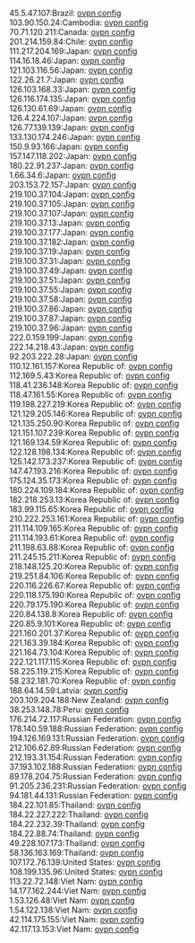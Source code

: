 45.5.47.107:Brazil: [ovpn config](vpn/45_5_47_107.ovpn)  
103.90.150.24:Cambodia: [ovpn config](vpn/103_90_150_24.ovpn)  
70.71.120.211:Canada: [ovpn config](vpn/70_71_120_211.ovpn)  
201.214.159.84:Chile: [ovpn config](vpn/201_214_159_84.ovpn)  
111.217.204.169:Japan: [ovpn config](vpn/111_217_204_169.ovpn)  
114.16.18.46:Japan: [ovpn config](vpn/114_16_18_46.ovpn)  
121.103.116.56:Japan: [ovpn config](vpn/121_103_116_56.ovpn)  
122.26.21.7:Japan: [ovpn config](vpn/122_26_21_7.ovpn)  
126.103.168.33:Japan: [ovpn config](vpn/126_103_168_33.ovpn)  
126.116.174.135:Japan: [ovpn config](vpn/126_116_174_135.ovpn)  
126.130.61.69:Japan: [ovpn config](vpn/126_130_61_69.ovpn)  
126.4.224.107:Japan: [ovpn config](vpn/126_4_224_107.ovpn)  
126.77.139.139:Japan: [ovpn config](vpn/126_77_139_139.ovpn)  
133.130.174.246:Japan: [ovpn config](vpn/133_130_174_246.ovpn)  
150.9.93.166:Japan: [ovpn config](vpn/150_9_93_166.ovpn)  
157.147.118.202:Japan: [ovpn config](vpn/157_147_118_202.ovpn)  
180.22.91.237:Japan: [ovpn config](vpn/180_22_91_237.ovpn)  
1.66.34.6:Japan: [ovpn config](vpn/1_66_34_6.ovpn)  
203.153.72.157:Japan: [ovpn config](vpn/203_153_72_157.ovpn)  
219.100.37.104:Japan: [ovpn config](vpn/219_100_37_104.ovpn)  
219.100.37.105:Japan: [ovpn config](vpn/219_100_37_105.ovpn)  
219.100.37.107:Japan: [ovpn config](vpn/219_100_37_107.ovpn)  
219.100.37.13:Japan: [ovpn config](vpn/219_100_37_13.ovpn)  
219.100.37.177:Japan: [ovpn config](vpn/219_100_37_177.ovpn)  
219.100.37.182:Japan: [ovpn config](vpn/219_100_37_182.ovpn)  
219.100.37.19:Japan: [ovpn config](vpn/219_100_37_19.ovpn)  
219.100.37.31:Japan: [ovpn config](vpn/219_100_37_31.ovpn)  
219.100.37.49:Japan: [ovpn config](vpn/219_100_37_49.ovpn)  
219.100.37.51:Japan: [ovpn config](vpn/219_100_37_51.ovpn)  
219.100.37.55:Japan: [ovpn config](vpn/219_100_37_55.ovpn)  
219.100.37.58:Japan: [ovpn config](vpn/219_100_37_58.ovpn)  
219.100.37.86:Japan: [ovpn config](vpn/219_100_37_86.ovpn)  
219.100.37.87:Japan: [ovpn config](vpn/219_100_37_87.ovpn)  
219.100.37.96:Japan: [ovpn config](vpn/219_100_37_96.ovpn)  
222.0.159.199:Japan: [ovpn config](vpn/222_0_159_199.ovpn)  
222.14.218.43:Japan: [ovpn config](vpn/222_14_218_43.ovpn)  
92.203.222.28:Japan: [ovpn config](vpn/92_203_222_28.ovpn)  
110.12.161.157:Korea Republic of: [ovpn config](vpn/110_12_161_157.ovpn)  
112.169.5.43:Korea Republic of: [ovpn config](vpn/112_169_5_43.ovpn)  
118.41.236.148:Korea Republic of: [ovpn config](vpn/118_41_236_148.ovpn)  
118.47.161.55:Korea Republic of: [ovpn config](vpn/118_47_161_55.ovpn)  
119.198.227.219:Korea Republic of: [ovpn config](vpn/119_198_227_219.ovpn)  
121.129.205.146:Korea Republic of: [ovpn config](vpn/121_129_205_146.ovpn)  
121.135.250.90:Korea Republic of: [ovpn config](vpn/121_135_250_90.ovpn)  
121.151.107.239:Korea Republic of: [ovpn config](vpn/121_151_107_239.ovpn)  
121.169.134.59:Korea Republic of: [ovpn config](vpn/121_169_134_59.ovpn)  
122.128.198.134:Korea Republic of: [ovpn config](vpn/122_128_198_134.ovpn)  
125.142.173.237:Korea Republic of: [ovpn config](vpn/125_142_173_237.ovpn)  
147.47.193.216:Korea Republic of: [ovpn config](vpn/147_47_193_216.ovpn)  
175.124.35.173:Korea Republic of: [ovpn config](vpn/175_124_35_173.ovpn)  
180.224.109.184:Korea Republic of: [ovpn config](vpn/180_224_109_184.ovpn)  
182.218.253.13:Korea Republic of: [ovpn config](vpn/182_218_253_13.ovpn)  
183.99.115.65:Korea Republic of: [ovpn config](vpn/183_99_115_65.ovpn)  
210.222.253.161:Korea Republic of: [ovpn config](vpn/210_222_253_161.ovpn)  
211.114.109.165:Korea Republic of: [ovpn config](vpn/211_114_109_165.ovpn)  
211.114.193.61:Korea Republic of: [ovpn config](vpn/211_114_193_61.ovpn)  
211.198.63.88:Korea Republic of: [ovpn config](vpn/211_198_63_88.ovpn)  
211.245.15.211:Korea Republic of: [ovpn config](vpn/211_245_15_211.ovpn)  
218.148.125.20:Korea Republic of: [ovpn config](vpn/218_148_125_20.ovpn)  
219.251.84.106:Korea Republic of: [ovpn config](vpn/219_251_84_106.ovpn)  
220.116.226.67:Korea Republic of: [ovpn config](vpn/220_116_226_67.ovpn)  
220.118.175.190:Korea Republic of: [ovpn config](vpn/220_118_175_190.ovpn)  
220.79.175.190:Korea Republic of: [ovpn config](vpn/220_79_175_190.ovpn)  
220.84.138.8:Korea Republic of: [ovpn config](vpn/220_84_138_8.ovpn)  
220.85.9.101:Korea Republic of: [ovpn config](vpn/220_85_9_101.ovpn)  
221.160.201.37:Korea Republic of: [ovpn config](vpn/221_160_201_37.ovpn)  
221.163.39.184:Korea Republic of: [ovpn config](vpn/221_163_39_184.ovpn)  
221.164.73.104:Korea Republic of: [ovpn config](vpn/221_164_73_104.ovpn)  
222.121.117.115:Korea Republic of: [ovpn config](vpn/222_121_117_115.ovpn)  
58.225.119.215:Korea Republic of: [ovpn config](vpn/58_225_119_215.ovpn)  
58.232.181.70:Korea Republic of: [ovpn config](vpn/58_232_181_70.ovpn)  
188.64.14.59:Latvia: [ovpn config](vpn/188_64_14_59.ovpn)  
203.109.204.188:New Zealand: [ovpn config](vpn/203_109_204_188.ovpn)  
38.253.148.78:Peru: [ovpn config](vpn/38_253_148_78.ovpn)  
176.214.72.117:Russian Federation: [ovpn config](vpn/176_214_72_117.ovpn)  
178.140.59.188:Russian Federation: [ovpn config](vpn/178_140_59_188.ovpn)  
194.126.169.131:Russian Federation: [ovpn config](vpn/194_126_169_131.ovpn)  
212.106.62.89:Russian Federation: [ovpn config](vpn/212_106_62_89.ovpn)  
212.193.31.154:Russian Federation: [ovpn config](vpn/212_193_31_154.ovpn)  
37.193.102.188:Russian Federation: [ovpn config](vpn/37_193_102_188.ovpn)  
89.178.204.75:Russian Federation: [ovpn config](vpn/89_178_204_75.ovpn)  
91.205.236.231:Russian Federation: [ovpn config](vpn/91_205_236_231.ovpn)  
94.181.44.131:Russian Federation: [ovpn config](vpn/94_181_44_131.ovpn)  
184.22.101.85:Thailand: [ovpn config](vpn/184_22_101_85.ovpn)  
184.22.227.222:Thailand: [ovpn config](vpn/184_22_227_222.ovpn)  
184.22.232.39:Thailand: [ovpn config](vpn/184_22_232_39.ovpn)  
184.22.88.74:Thailand: [ovpn config](vpn/184_22_88_74.ovpn)  
49.228.107.173:Thailand: [ovpn config](vpn/49_228_107_173.ovpn)  
58.136.163.169:Thailand: [ovpn config](vpn/58_136_163_169.ovpn)  
107.172.76.139:United States: [ovpn config](vpn/107_172_76_139.ovpn)  
108.199.135.96:United States: [ovpn config](vpn/108_199_135_96.ovpn)  
113.22.72.148:Viet Nam: [ovpn config](vpn/113_22_72_148.ovpn)  
14.177.162.244:Viet Nam: [ovpn config](vpn/14_177_162_244.ovpn)  
1.53.126.48:Viet Nam: [ovpn config](vpn/1_53_126_48.ovpn)  
1.54.122.138:Viet Nam: [ovpn config](vpn/1_54_122_138.ovpn)  
42.114.175.155:Viet Nam: [ovpn config](vpn/42_114_175_155.ovpn)  
42.117.13.153:Viet Nam: [ovpn config](vpn/42_117_13_153.ovpn)  
